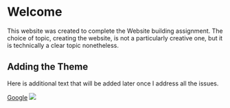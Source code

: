 # Welcome
This website was created to complete the Website building assignment. The choice of topic, creating the website, is not a particularly creative one, but it is technically a clear topic nonetheless.
## Adding the Theme
Here is additional text that will be added later once I address all the issues.

<a
        href="https://google.com"
        target="_blank"
        >Google</a
      >
<img
    src="![image](https://github.com/lawrencep2026/TestSite/assets/145371373/32e564a5-7be2-4ef4-b2c5-2557871e24c4)
"
/>
